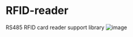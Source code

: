 # RFID-reader
RS485 RFID card reader support library
![image](https://user-images.githubusercontent.com/4460766/219572463-b0cf4d4c-910d-45bd-9526-941c661914de.png)
